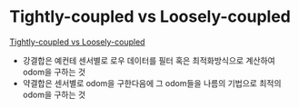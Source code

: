 Tightly-coupled vs Loosely-coupled
===

[Tightly-coupled vs Loosely-coupled](http://www.cv-learn.com/20210816-tightly-loosely-coupled/)

- 강결합은 예컨테 센서별로 로우 데이터를 필터 혹은 최적화방식으로 계산하여 odom을 구하는 것
- 약결합은 센서별로 odom을 구한다음에 그 odom들을 나름의 기법으로 최적의 odom을 구하는 것
